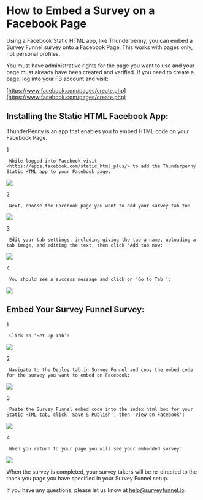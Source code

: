# How to Embed a Survey on a Facebook Page

Using a Facebook Static HTML app, like Thunderpenny, you can embed a Survey Funnel survey onto a Facebook Page. This works with pages only, not personal profiles.

You must have administrative rights for the page you want to use and your page must already have been created and verified. If you need to create a page, log into your FB account and visit:

[https://www.facebook.com/pages/create.php](https://www.facebook.com/pages/create.php)

## Installing the Static HTML Facebook App:

ThunderPenny is an app that enables you to embed HTML code on your Facebook Page.

1

```text
 While logged into Facebook visit  <https://apps.facebook.com/static_html_plus/> to add the Thunderpenny Static HTML app to your Facebook page: 
```

![](https://d33v4339jhl8k0.cloudfront.net/docs/assets/53974d6ce4b0c76107b109d1/images/59f3564604286313cffbbd16/file-Uo2yBW2MhZ.png)

2

```text
 Next, choose the Facebook page you want to add your survey tab to: 
```

![](https://d33v4339jhl8k0.cloudfront.net/docs/assets/53974d6ce4b0c76107b109d1/images/59f356112c7d3a0bc56ac26e/file-6ped9Mo1Tg.png)

3

```text
 Edit your tab settings, including giving the tab a name, uploading a tab image, and editing the text, then click 'Add tab now: 
```

![](https://d33v4339jhl8k0.cloudfront.net/docs/assets/53974d6ce4b0c76107b109d1/images/59e8dc302c7d3a055035c246/file-VnxSiBWwPg.png)

4

```text
 You should see a success message and click on 'Go to Tab ': 
```

![](https://d33v4339jhl8k0.cloudfront.net/docs/assets/53974d6ce4b0c76107b109d1/images/59e8dc662c7d3a055035c24c/file-hX2ml6Om3O.png)

## Embed Your Survey Funnel Survey:

1

```text
 Click on ‘Set up Tab’: 
```

![](https://d33v4339jhl8k0.cloudfront.net/docs/assets/53974d6ce4b0c76107b109d1/images/59f356772c7d3a0bc56ac276/file-O8InPzinG9.png)

2

```text
 Navigate to the Deploy tab in Survey Funnel and copy the embed code for the survey you want to embed on Facebook: 
```

![](https://d33v4339jhl8k0.cloudfront.net/docs/assets/53974d6ce4b0c76107b109d1/images/59e8dceb2c7d3a055035c251/file-IhOJMHU3Un.png)

3

```text
 Paste the Survey Funnel embed code into the index.html box for your Static HTML tab, click 'Save & Publish', then 'View on Facebook': 
```

![](https://d33v4339jhl8k0.cloudfront.net/docs/assets/53974d6ce4b0c76107b109d1/images/59f3570c04286313cffbbd24/file-Zul3oL7LFd.png)

4

```text
 When you return to your page you will see your embedded survey: 
```

![](https://d33v4339jhl8k0.cloudfront.net/docs/assets/53974d6ce4b0c76107b109d1/images/59f357522c7d3a0bc56ac286/file-M6cbHB86Ul.png)

When the survey is completed, your survey takers will be re-directed to the thank you page you have specified in your Survey Funnel setup.

If you have any questions, please let us know at [help@surveyfunnel.io](mailto:mailto:help@surveyfunnel.io).

